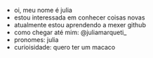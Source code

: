 - oi, meu nome é julia
- estou interessada em conhecer coisas novas 
- atualmente estou aprendendo a mexer github
- como chegar até mim: @juliamarqueti_ 
- pronomes: julia
- curioisidade: quero ter um macaco

<!---
juliaMarqueti/juliaMarqueti is a ✨ special ✨ repository because its `README.md` (this file) appears on your GitHub profile.
You can click the Preview link to take a look at your changes.
--->
